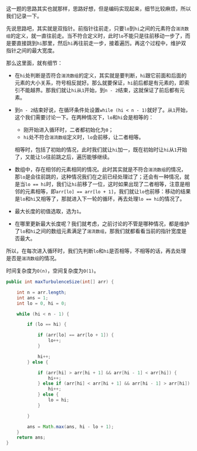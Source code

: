 这一题的思路其实也就那样，思路好想，但是编码实现起来，细节比较麻烦，所以我们记录一下。

先说思路吧，其实就是双指针。前指针往前走，只要`lo`到`hi`之间的元素符合`湍流数组`的定义，就一直往前走。当不符合定义时，此时`lo`不能只是往前移动一步了，而是要直接跳到`hi`那里，然后`hi`再往前走一步，接着遍历。再这个过程中，维护双指针之间的最大宽度。

那么这里面，就有细节：

* 在`hi`处判断是否符合`湍流数组`的定义，其实就是要判断，`hi`跟它前面和后面的元素的大小关系，符号相反就好。那么就要保证，`hi`前后都是有元素的，即索引不能越界。那我们就让`hi`从`1`开始，到`n - 2`结束，这就保证了前后都有元素。

* 到`n - 2`结束好说，在循环条件处设置`while (hi < n - 1)`就好了。从`1`开始，这个我们需要讨论一下。在两种情况下，`lo`和`hi`会是相等的：

  * 刚开始进入循环时，二者都初始化为`0`；
  * `hi`处不符合`湍流数组`定义时，`lo`会前移，让二者相等。

  相等时，包括了初始的情况，此时我们就让`hi`加一，既在初始时让`hi`从`1`开始了，又能让`lo`往前跳之后，遍历能够继续。

* 数组中，存在相邻的元素相同的情况。此时其实就是不符合`湍流数组`的情况，那`lo`是会往前跳的，这种情况我们在之前已经处理过了；还会有一种情况，就是当`lo == hi`时，我们让`hi`前移了一位，这时如果出现了二者相等，注意是相邻的元素相等，即`arr[lo] == arr[lo + 1]`，我们就让`lo`也前移：移动的结果是`lo`和`hi`又相等了，那就进入下一轮的循环，再去处理`lo == hi`的情况了。

* 最大长度的初值选取，选为`1`。

* 在哪里更新最大长度呢？我们就考虑，之前讨论的不管是哪种情况，都是维护了`lo`和`hi`之间的数组元素满足了`湍流数组`，那我们就都看看当前的指针宽度是否最大。

所以，在每次进入循环时，我们先判断`lo`和`hi`是否相等，不相等的话，再去处理是否是`湍流数组`的情况。

时间复杂度为`O(n)`，空间复杂度为`O(1)`。

```java
public int maxTurbulenceSize(int[] arr) {

    int n = arr.length;
    int ans = 1;
    int lo = 0, hi = 0;

    while (hi < n - 1) {

        if (lo == hi) {

            if (arr[lo] == arr[lo + 1]) {
                lo++;
            }

            hi++;
        } else {

            if (arr[hi] > arr[hi + 1] && arr[hi - 1] < arr[hi]) {
                hi++;
            } else if (arr[hi] < arr[hi + 1] && arr[hi - 1] > arr[hi]) {
                hi++;
            } else {
                lo = hi;
            }

        }

        ans = Math.max(ans, hi - lo + 1);
    }
    return ans;
}
```
